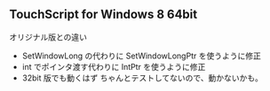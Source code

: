 ## TouchScript for Windows 8 64bit
オリジナル版との違い
 * SetWindowLong の代わりに SetWindowLongPtr を使うように修正
 * int でポインタ渡す代わりに IntPtr を使うように修正
 * 32bit 版でも動くはず
ちゃんとテストしてないので、動かないかも。
